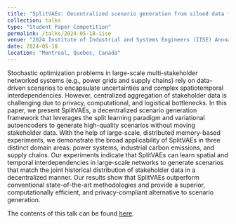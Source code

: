 ```yaml
---
title: "SplitVAEs: Decentralized scenario generation from siloed data for stochastic optimization problems"
collection: talks
type: "Student Paper Competition"
permalink: /talks/2024-05-18-iise
venue: "2024 Institute of Industrial and Systems Engineers (IISE) Annual Conference & Expo"
date: 2024-05-18
location: "Montreal, Quebec, Canada"
---
```


Stochastic optimization problems in large-scale multi-stakeholder networked systems (e.g., power grids and supply chains) rely on data-driven scenarios to encapsulate uncertainties and complex spatiotemporal interdependencies. However, centralized aggregation of stakeholder data is challenging due to privacy, computational, and logistical bottlenecks. In this paper, we present SplitVAEs, a decentralized scenario generation framework that leverages the split learning paradigm and variational autoencoders to generate high-quality scenarios without moving stakeholder data. With the help of large-scale, distributed memory-based experiments, we demonstrate the broad applicability of SplitVAEs in three distinct domain areas: power systems, industrial carbon emissions, and supply chains. Our experiments indicate that SplitVAEs can learn spatial and temporal interdependencies in large-scale networks to generate scenarios that match the joint historical distribution of stakeholder data in a decentralized manner. Our results show that SplitVAEs outperform conventional state-of-the-art methodologies and provide a superior, computationally efficient, and privacy-compliant alternative to scenario generation.

The contents of this talk can be found [here]().